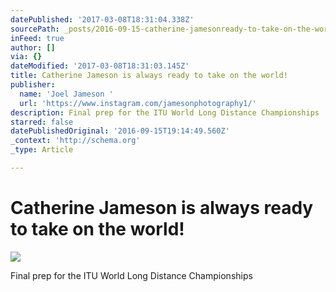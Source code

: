 ```yaml
---
datePublished: '2017-03-08T18:31:04.338Z'
sourcePath: _posts/2016-09-15-catherine-jamesonready-to-take-on-the-world.md
inFeed: true
author: []
via: {}
dateModified: '2017-03-08T18:31:03.145Z'
title: Catherine Jameson is always ready to take on the world!
publisher:
  name: 'Joel Jameson '
  url: 'https://www.instagram.com/jamesonphotography1/'
description: Final prep for the ITU World Long Distance Championships
starred: false
datePublishedOriginal: '2016-09-15T19:14:49.560Z'
_context: 'http://schema.org'
_type: Article

---
```

# Catherine Jameson is always ready to take on the world!
![](https://s3-us-west-2.amazonaws.com/the-grid-img/p/9fed9a0675af4226c02d75f110fcbeae9e48dd33.jpg)

Final prep for the ITU World Long Distance Championships